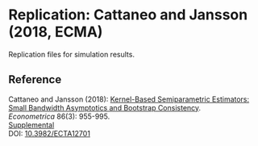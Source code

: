 # Replication: Cattaneo and Jansson (2018, ECMA)

Replication files for simulation results.

## Reference

Cattaneo and Jansson (2018): [Kernel-Based Semiparametric Estimators: Small Bandwidth Asymptotics and Bootstrap Consistency](https://cattaneo.princeton.edu/papers/Cattaneo-Jansson_2018_ECMA.pdf).<br>
_Econometrica_ 86(3): 955-995.<br>
[Supplemental](https://cattaneo.princeton.edu/papers/Cattaneo-Jansson_2018_ECMA--Supplement.pdf)<br>
DOI: [10.3982/ECTA12701](https://doi.org/10.3982/ECTA12701)

